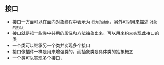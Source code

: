 ## 接口

* 接口一方面可以在面向对象编程中表示为 `行为的抽象`，另外可以用来描述 `对象的形状`
* 接口就是把一些类中共用的属性和方法抽象出来，可以用来约束实现此接口的类
* 一个类可以继承另一个类并实现多个接口
* 接口像插件一样是用来增强类的，而抽象类是具体类的抽象概念
* 一个类可以实现多个接口，